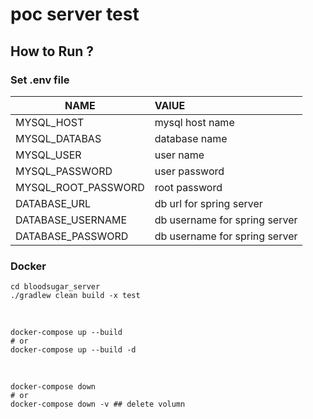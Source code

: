 # poc server test

## How to Run ? 
### Set .env file  

|NAME|VAlUE|
|---|:---|
|MYSQL_HOST| mysql host name|
|MYSQL_DATABAS|database name|
|MYSQL_USER|user name|
|MYSQL_PASSWORD|user password|
|MYSQL_ROOT_PASSWORD|root password|
|DATABASE_URL|db url for spring server|
|DATABASE_USERNAME|db username for spring server|
|DATABASE_PASSWORD|db username for spring server|



### Docker 

```shell
cd bloodsugar_server
./gradlew clean build -x test

```

<br />


```shell
docker-compose up --build 
# or
docker-compose up --build -d
```

<br />

```shell
docker-compose down
# or 
docker-compose down -v ## delete volumn
```